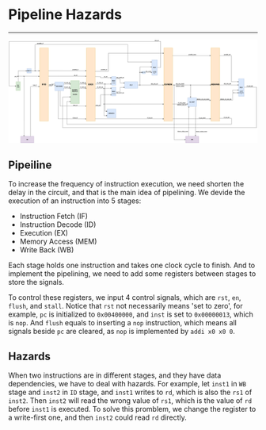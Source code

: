 # Pipeline Hazards

---

![alt text](img/datapath.png)

## Pipeiline

To increase the frequency of instruction execution, we need shorten the delay in the circuit, and that is the main idea of pipelining. We devide the execution of an instruction into 5 stages:
  
- Instruction Fetch (IF)
- Instruction Decode (ID)
- Execution (EX)
- Memory Access (MEM)
- Write Back (WB)

Each stage holds one instruction and takes one clock cycle to finish. And to implement the pipelining, we need to add some registers between stages to store the signals. 

To control these registers, we input 4 control signals, which are `rst`, `en`, `flush`, and `stall`. Notice that `rst` not necessarily means 'set to zero', for example, `pc` is initialized to `0x00400000`, and `inst` is set to `0x00000013`, which is `nop`. And `flush` equals to inserting a `nop` instruction, which means all signals beside `pc` are cleared, as `nop` is implemented by `addi x0 x0 0`.

## Hazards

When two instructions are in different stages, and they have data dependencies, we have to deal with hazards. For example, let `inst1` in `WB` stage and `inst2` in `ID` stage, and `inst1` writes to `rd`, which is also the `rs1` of `inst2`. Then `inst2` will read the wrong value of `rs1`, which is the value of `rd` before `inst1` is executed. To solve this promblem, we change the register to a write-first one, and then `inst2` could read `rd` directly.


